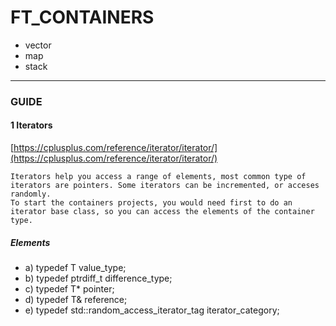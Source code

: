 # FT_CONTAINERS

-	vector
-	map
-	stack

***

### GUIDE

#### 1 Iterators

[https://cplusplus.com/reference/iterator/iterator/](https://cplusplus.com/reference/iterator/iterator/)

	Iterators help you access a range of elements, most common type of iterators are pointers. Some iterators can be incremented, or acceses randomly.
	To start the containers projects, you would need first to do an iterator base class, so you can access the elements of the container type.

##### Elements

- a) typedef T 									value_type;
- b) typedef ptrdiff_t							difference_type;
- c) typedef T*									pointer;
- d) typedef T&									reference;
- e) typedef std::random_access_iterator_tag	iterator_category;

